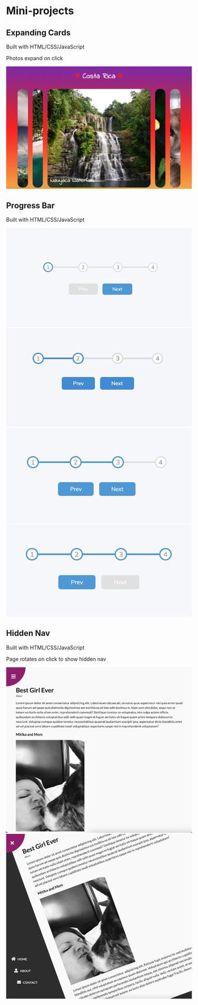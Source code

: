 # Mini-projects

## Expanding Cards

Built with HTML/CSS/JavaScript

Photos expand on click


![Expanding Cards](images/expanding-cards.png)

## Progress Bar

Built with HTML/CSS/JavaScript


![Progress Bar 1](images/progress-bar-1.png)
![Progress Bar 2](images/progress-bar-2.png)
![Progress Bar 3](images/progress-bar-3.png)
![Progress Bar 4](images/progress-bar-4.png)

## Hidden Nav

Built with HTML/CSS/JavaScript

Page rotates on click to show hidden nav


![Hidden Nav Closed](images/hidden-nav-closed.png)
![Hidden Nav Open](images/hidden-nav-open.png)